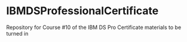 # IBMDSProfessionalCertificate
Repository for Course #10 of the IBM DS Pro Certificate materials to be turned in
